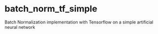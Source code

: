 # batch_norm_tf_simple
Batch Normalization  implementation with Tensorflow on a simple artificial neural network
